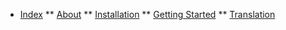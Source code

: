 <!-- docs/_sidebar.md -->

* [Index](./)
** [About](./about)
** [Installation](./install)
** [Getting Started](./getting-started)
** [Translation](./translation)